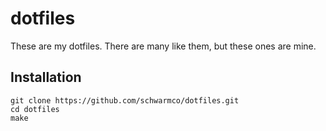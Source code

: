 # dotfiles

These are my dotfiles. There are many like them, but these ones are mine.

## Installation

```
git clone https://github.com/schwarmco/dotfiles.git
cd dotfiles
make
```